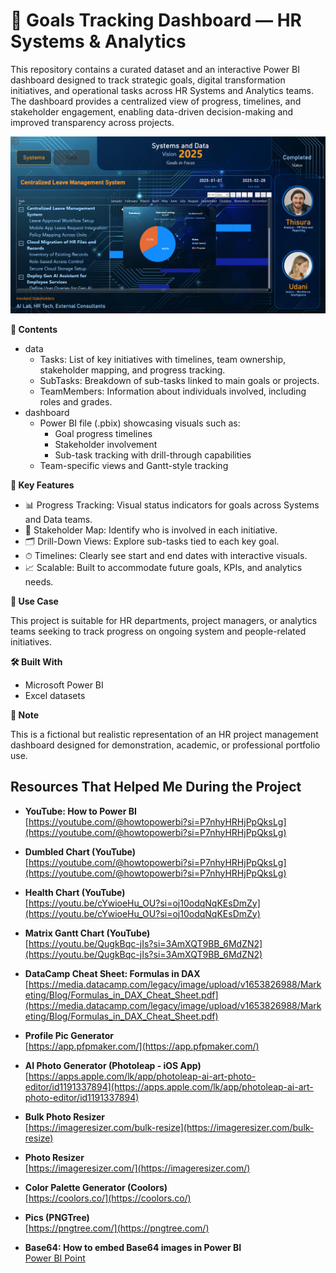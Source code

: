 # 🎯 Goals Tracking Dashboard — HR Systems & Analytics

This repository contains a curated dataset and an interactive Power BI dashboard designed to track strategic goals, digital transformation initiatives, and operational tasks across HR Systems and Analytics teams. The dashboard provides a centralized view of progress, timelines, and stakeholder engagement, enabling data-driven decision-making and improved transparency across projects.

![preview](previews/preview-tooltip.png)

**📂 Contents**

- data
  - Tasks: List of key initiatives with timelines, team ownership, stakeholder mapping, and progress tracking.
  - SubTasks: Breakdown of sub-tasks linked to main goals or projects.
  - TeamMembers: Information about individuals involved, including roles and grades.
- dashboard
  - Power BI file (.pbix) showcasing visuals such as:
    - Goal progress timelines
    - Stakeholder involvement
    - Sub-task tracking with drill-through capabilities
  - Team-specific views and Gantt-style tracking

**🧩 Key Features**

- 📊 Progress Tracking: Visual status indicators for goals across Systems and Data teams.
- 👥 Stakeholder Map: Identify who is involved in each initiative.
- 🗂 Drill-Down Views: Explore sub-tasks tied to each key goal.
- ⏱ Timelines: Clearly see start and end dates with interactive visuals.
- 📈 Scalable: Built to accommodate future goals, KPIs, and analytics needs.

**🚀 Use Case**

This project is suitable for HR departments, project managers, or analytics teams seeking to track progress on ongoing system and people-related initiatives.

**🛠 Built With**

- Microsoft Power BI
- Excel datasets

**📌 Note**

This is a fictional but realistic representation of an HR project management dashboard designed for demonstration, academic, or professional portfolio use.

## Resources That Helped Me During the Project

- **YouTube: How to Power BI**  
  [https://youtube.com/@howtopowerbi?si=P7nhyHRHjPpQksLg](https://youtube.com/@howtopowerbi?si=P7nhyHRHjPpQksLg)

- **Dumbled Chart (YouTube)**  
  [https://youtube.com/@howtopowerbi?si=P7nhyHRHjPpQksLg](https://youtube.com/@howtopowerbi?si=P7nhyHRHjPpQksLg)

- **Health Chart (YouTube)**  
  [https://youtu.be/cYwioeHu_OU?si=oj10odqNqKEsDmZy](https://youtu.be/cYwioeHu_OU?si=oj10odqNqKEsDmZy)

- **Matrix Gantt Chart (YouTube)**  
  [https://youtu.be/QugkBqc-jIs?si=3AmXQT9BB_6MdZN2](https://youtu.be/QugkBqc-jIs?si=3AmXQT9BB_6MdZN2)

- **DataCamp Cheat Sheet: Formulas in DAX**  
  [https://media.datacamp.com/legacy/image/upload/v1653826988/Marketing/Blog/Formulas_in_DAX_Cheat_Sheet.pdf](https://media.datacamp.com/legacy/image/upload/v1653826988/Marketing/Blog/Formulas_in_DAX_Cheat_Sheet.pdf)

- **Profile Pic Generator**  
  [https://app.pfpmaker.com/](https://app.pfpmaker.com/)

- **AI Photo Generator (Photoleap - iOS App)**  
  [https://apps.apple.com/lk/app/photoleap-ai-art-photo-editor/id1191337894](https://apps.apple.com/lk/app/photoleap-ai-art-photo-editor/id1191337894)

- **Bulk Photo Resizer**  
  [https://imageresizer.com/bulk-resize](https://imageresizer.com/bulk-resize)

- **Photo Resizer**  
  [https://imageresizer.com/](https://imageresizer.com/)

- **Color Palette Generator (Coolors)**  
  [https://coolors.co/](https://coolors.co/)

- **Pics (PNGTree)**  
  [https://pngtree.com/](https://pngtree.com/)

- **Base64: How to embed Base64 images in Power BI**  
  [Power BI Point](https://powerbipoint.com/how-to-embedding-base64-images-in-power-bi/)
